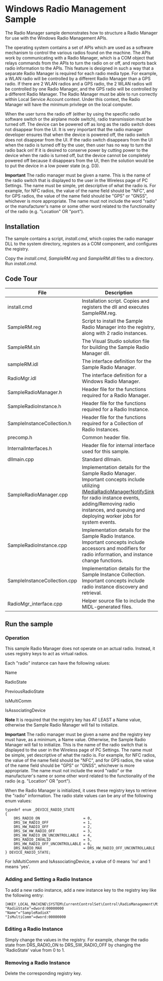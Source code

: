 <!---
    name: Windows Radio Management Sample
    platform: WDM
    language: cpp
    category: Network Radio
    description: Demonstrates how to structure a Radio Manager for use with the Windows Radio Management APIs.
    samplefwlink: https://go.microsoft.com/fwlink/p/?LinkId=617920
--->


Windows Radio Management Sample
===============================

The Radio Manager sample demonstrates how to structure a Radio Manager for use with the Windows Radio Management APIs.

The operating system contains a set of APIs which are used as a software mechanism to control the various radios found on the machine. The APIs work by communicating with a Radio Manager, which is a COM object that relays commands from the APIs to turn the radio on or off, and reports back radio information to the APIs. This feature is designed in such a way that a separate Radio Manager is required for each radio media type. For example, a WLAN radio will be controlled by a different Radio Manager than a GPS radio. If there are 2 WLAN radios and a GPS radio, the 2 WLAN radios will be controlled by one Radio Manager, and the GPS radio will be controlled by a different Radio Manager. The Radio Manager must be able to run correctly within Local Service Account context. Under this context, the Radio Manager will have the minimum privilege on the local computer.

When the user turns the radio off (either by using the specific radio software switch or the airplane mode switch), radio transmission must be turned off. The device can be powered off as long as the radio switch does not disappear from the UI. It is very important that the radio manager developer ensures that when the device is powered off, the radio switch does not disappear from the UI. If the radio switch disappears from the UI when the radio is turned off by the user, then user has no way to turn the radio back on! If it is desired to conserve power by cutting power to the device when the radio is turned off, but the device cannot be completely powered off because it disappears from the UI, then the solution would be to put the device in a low power state (e.g. D3).

**Important** The radio manager must be given a name. This is the name of the radio switch that is displayed to the user in the Wireless page of PC Settings. The name must be simple, yet descriptive of what the radio is. For example, for NFC radios, the value of the name field should be "NFC", and for GPS radios, the value of the name field should be "GPS" or "GNSS", whichever is more appropriate. The name must not include the word "radio" or the manufacturer's name or some other word related to the functionality of the radio (e.g. "Location" OR "port").


Installation
------------

The sample contains a script, *install.cmd*, which copies the radio manager DLL to the system directory, registers as a COM component, and configures the registry.

Copy the *install.cmd*, *SampleRM.reg* and *SampleRM.dll* files to a directory. Run *install.cmd*.

Code Tour
---------

File | Description
-----|-----
install.cmd | Installation script. Copies and registers the dll and executes SampleRM.reg.
SampleRM.reg | Script to install the Sample Radio Manager into the registry, along with 2 radio instances.
SampleRM.sln | The Visual Studio solution file for building the Sample Radio Manager dll.
sampleRM.idl |The interface definition for the Sample Radio Manager.
RadioMgr.idl | The interface definition for a Windows Radio Manager.
SampleRadioManager.h | Header file for the functions required for a Radio Manager.
SampleRadioInstance.h | Header file for the functions required for a Radio Instance.
SampleInstanceCollection.h | Header file for the functions required for a Collection of Radio Instances.
precomp.h | Common header file.
InternalInterfaces.h | Header file for internal interface used for this sample.
dllmain.cpp | Standard dllmain.
SampleRadioManager.cpp | Implementation details for the Sample Radio Manager. Important concepts include utilizing [IMediaRadioManagerNotifySink](https://msdn.microsoft.com/en-us/library/windows/hardware/hh406534) for radio instance events, adding/Removing radio instances, and queuing and deploying worker jobs for system events.
SampleRadioInstance.cpp | Implementation details for the Sample Radio Instance. Important concepts include accessors and modifiers for radio information, and instance change functions.
SampleInstanceCollection.cpp | Implementation details for the Sample Instance Collection. Important concepts include radio instance discovery and retrieval.
RadioMgr\_interface.cpp | Helper source file to include the MIDL-generated files.

Run the sample
--------------

### Operation ###

This sample Radio Manager does not operate on an actual radio. Instead, it uses registry keys to act as virtual radios.

Each "radio" instance can have the following values:

Name

RadioState

PreviousRadioState

IsMultiComm

IsAssociatingDevice

**Note** It is required that the registry key has AT LEAST a Name value, otherwise the Sample Radio Manager will fail to initialize.

**Important** The radio manager must be given a name and the registry key must have, as a minimum, a Name value. Otherwise, the Sample Radio Manager will fail to initialize. This is the name of the radio switch that is displayed to the user in the Wireless page of PC Settings. The name must be simple, yet descriptive of what the radio is. For example, for NFC radios, the value of the name field should be "NFC", and for GPS radios, the value of the name field should be "GPS" or "GNSS", whichever is more appropriate. The name must not include the word "radio" or the manufacturer's name or some other word related to the functionality of the radio (e.g. "Location" OR "port").

When the Radio Manager is initialized, it uses these registry keys to retrieve the "radio" information. The radio state values can be any of the following enum values:


```c_cpp
typedef enum _DEVICE_RADIO_STATE
{
    DRS_RADIO_ON                    = 0,
    DRS_SW_RADIO_OFF                = 1,
    DRS_HW_RADIO_OFF                = 2,
    DRS_SW_HW_RADIO_OFF             = 3,
    DRS_HW_RADIO_ON_UNCONTROLLABLE  = 4,
    DRS_RADIO_INVALID               = 5,
    DRS_HW_RADIO_OFF_UNCONTROLLABLE = 6,
    DRS_RADIO_MAX                   = DRS_HW_RADIO_OFF_UNCONTROLLABLE
} DEVICE_RADIO_STATE;
```

For IsMultiComm and IsAssociatingDevice, a value of 0 means 'no' and 1 means 'yes'.

### Adding and Setting a Radio Instance ###

To add a new radio instance, add a new instance key to the registry key like the following entry:

```
[HKEY_LOCAL_MACHINE\SYSTEM\CurrentControlSet\Control\RadioManagement\Misc\SampleRadioManager\SampleRadioX]
"RadioState"=dword:00000000
"Name"="SampleRadioX"
"IsMultiComm"=dword:00000000
```

### Editing a Radio Instance ###

Simply change the values in the registry. For example, change the radio state from DRS\_RADIO\_ON to DRS\_SW\_RADIO\_OFF by changing the 'RadioState' value from 0 to 1.

### Removing a Radio Instance ###

Delete the corresponding registry key.

